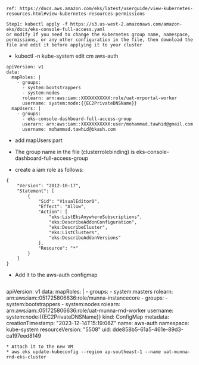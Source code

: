 ```
ref: https://docs.aws.amazon.com/eks/latest/userguide/view-kubernetes-resources.html#view-kubernetes-resources-permissions

Step1: kubectl apply -f https://s3.us-west-2.amazonaws.com/amazon-eks/docs/eks-console-full-access.yaml
or modify If you need to change the Kubernetes group name, namespace, permissions, or any other configuration in the file, then download the file and edit it before applying it to your cluster
```

* kubectl -n kube-system edit cm aws-auth
```
apiVersion: v1
data:
  mapRoles: |
    - groups:
      - system:bootstrappers
      - system:nodes
      rolearn: arn:aws:iam::XXXXXXXXXXX:role/uat-mrportal-worker
      username: system:node:{{EC2PrivateDNSName}}
  mapUsers: |
    - groups:
      - eks-console-dashboard-full-access-group
      userarn: arn:aws:iam::XXXXXXXXXXX:user/mohammad.tawhid@gmail.com
      username: mohammad.tawhid@bkash.com
```
* add mapUsers part
* The group name in the file (clusterrolebinding) is eks-console-dashboard-full-access-group




* create a iam role as follows:
```
{
    "Version": "2012-10-17",
    "Statement": [
        {
            "Sid": "VisualEditor0",
            "Effect": "Allow",
            "Action": [
                "eks:ListEksAnywhereSubscriptions",
                "eks:DescribeAddonConfiguration",
                "eks:DescribeCluster",
                "eks:ListClusters",
                "eks:DescribeAddonVersions"
            ],
            "Resource": "*"
        }
    ]
}
```
* Add it to the aws-auth configmap
  ```
apiVersion: v1
data:
  mapRoles: |
    - groups:
      - system:masters
      rolearn: arn:aws:iam::051725806636:role/munna-instancecore
    - groups:
      - system:bootstrappers
      - system:nodes
      rolearn: arn:aws:iam::051725806636:role/uat-munna-rnd-worker
      username: system:node:{{EC2PrivateDNSName}}
kind: ConfigMap
metadata:
  creationTimestamp: "2023-12-14T15:19:06Z"
  name: aws-auth
  namespace: kube-system
  resourceVersion: "5508"
  uid: dde858b5-61a5-461e-89d3-ca197eed8149
  ```
* Attach it to the new VM
* aws eks update-kubeconfig --region ap-southeast-1 --name uat-munna-rnd-eks-cluster

